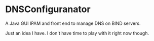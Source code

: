 DNSConfiguranator
=================

A Java GUI IPAM and front end to manage DNS on BIND servers.


Just an idea I have. I don't have time to play with it right now though.